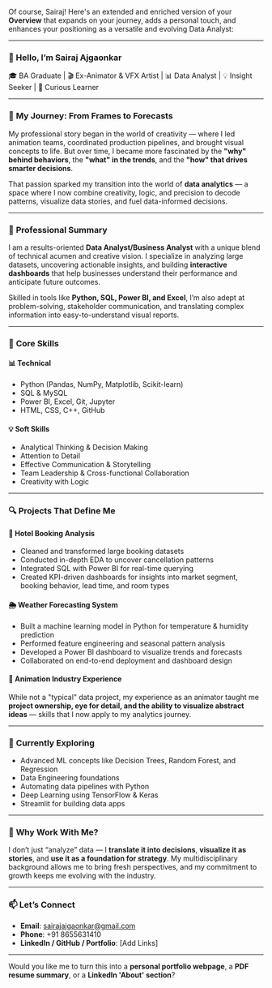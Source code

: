 Of course, Sairaj! Here's an extended and enriched version of your **Overview** that expands on your journey, adds a personal touch, and enhances your positioning as a versatile and evolving Data Analyst:

---

### 👋 Hello, I’m Sairaj Ajgaonkar  
🎓 BA Graduate | 🎬 Ex-Animator & VFX Artist | 📊 Data Analyst | 💡 Insight Seeker | 🧠 Curious Learner  

---

### 🧭 **My Journey: From Frames to Forecasts**  
My professional story began in the world of creativity — where I led animation teams, coordinated production pipelines, and brought visual concepts to life. But over time, I became more fascinated by the **"why" behind behaviors**, the **"what" in the trends**, and the **"how" that drives smarter decisions**.  

That passion sparked my transition into the world of **data analytics** — a space where I now combine creativity, logic, and precision to decode patterns, visualize data stories, and fuel data-informed decisions.

---

### 💼 **Professional Summary**  
I am a results-oriented **Data Analyst/Business Analyst** with a unique blend of technical acumen and creative vision. I specialize in analyzing large datasets, uncovering actionable insights, and building **interactive dashboards** that help businesses understand their performance and anticipate future outcomes.  

Skilled in tools like **Python, SQL, Power BI, and Excel**, I’m also adept at problem-solving, stakeholder communication, and translating complex information into easy-to-understand visual reports.

---

### 🧰 **Core Skills**

#### 📊 **Technical**  
- Python (Pandas, NumPy, Matplotlib, Scikit-learn)  
- SQL & MySQL  
- Power BI, Excel, Git, Jupyter  
- HTML, CSS, C++, GitHub  

#### 💡 **Soft Skills**  
- Analytical Thinking & Decision Making  
- Attention to Detail  
- Effective Communication & Storytelling  
- Team Leadership & Cross-functional Collaboration  
- Creativity with Logic  

---

### 🔍 **Projects That Define Me**

#### 🏨 Hotel Booking Analysis  
- Cleaned and transformed large booking datasets  
- Conducted in-depth EDA to uncover cancellation patterns  
- Integrated SQL with Power BI for real-time querying  
- Created KPI-driven dashboards for insights into market segment, booking behavior, lead time, and room types  

#### 🌦️ Weather Forecasting System  
- Built a machine learning model in Python for temperature & humidity prediction  
- Performed feature engineering and seasonal pattern analysis  
- Developed a Power BI dashboard to visualize trends and forecasts  
- Collaborated on end-to-end deployment and dashboard design  

#### 🎥 Animation Industry Experience  
While not a "typical" data project, my experience as an animator taught me **project ownership, eye for detail, and the ability to visualize abstract ideas** — skills that I now apply to my analytics journey.

---

### 🌱 **Currently Exploring**  
- Advanced ML concepts like Decision Trees, Random Forest, and Regression  
- Data Engineering foundations  
- Automating data pipelines with Python  
- Deep Learning using TensorFlow & Keras  
- Streamlit for building data apps  

---

### 💬 **Why Work With Me?**  
I don’t just “analyze” data — I **translate it into decisions**, **visualize it as stories**, and **use it as a foundation for strategy**. My multidisciplinary background allows me to bring fresh perspectives, and my commitment to growth keeps me evolving with the industry.

---

### 📫 **Let’s Connect**  
- **Email**: sairajajgaonkar@gmail.com  
- **Phone**: +91 8655631410  
- **LinkedIn / GitHub / Portfolio**: [Add Links]  

---

Would you like me to turn this into a **personal portfolio webpage**, a **PDF resume summary**, or a **LinkedIn 'About' section**?

